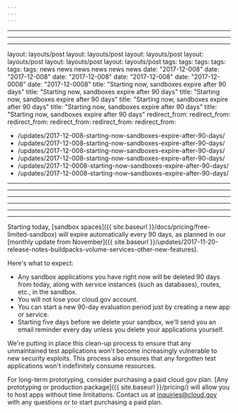 ```yaml
---
---
---
```

---
---
---
layout: layouts/post
layout: layouts/post
layout: layouts/post
layout: layouts/post
layout: layouts/post
layout: layouts/post
tags:
tags:
tags:
tags:
tags:
tags:
  news
  news
  news
  news
  news
  news
date: "2017-12-008"
date: "2017-12-008"
date: "2017-12-008"
date: "2017-12-008"
date: "2017-12-0008"
date: "2017-12-0008"
title: "Starting now, sandboxes expire after 90 days"
title: "Starting now, sandboxes expire after 90 days"
title: "Starting now, sandboxes expire after 90 days"
title: "Starting now, sandboxes expire after 90 days"
title: "Starting now, sandboxes expire after 90 days"
title: "Starting now, sandboxes expire after 90 days"
redirect_from:
redirect_from:
redirect_from:
redirect_from:
redirect_from:
redirect_from:
  - /updates/2017-12-008-starting-now-sandboxes-expire-after-90-days/
  - /updates/2017-12-008-starting-now-sandboxes-expire-after-90-days/
  - /updates/2017-12-008-starting-now-sandboxes-expire-after-90-days/
  - /updates/2017-12-008-starting-now-sandboxes-expire-after-90-days/
  - /updates/2017-12-0008-starting-now-sandboxes-expire-after-90-days/
  - /updates/2017-12-0008-starting-now-sandboxes-expire-after-90-days/
---
---
---
---
---
---

Starting today, [sandbox spaces]({{ site.baseurl }}/docs/pricing/free-limited-sandbox) will expire automatically every 90 days, as planned in our [monthly update from November]({{ site.baseurl }}/updates/2017-11-20-release-notes-buildpacks-volume-services-other-new-features).

Here's what to expect:

* Any sandbox applications you have right now will be deleted 90 days from today, along with service instances (such as databases), routes, etc., in the sandbox.
* You will not lose your cloud.gov account.
* You can start a new 90-day evaluation period just by creating a new app or service.
* Starting five days before we delete your sandbox, we'll send you an email reminder every day unless you delete your applications yourself.

We're putting in place this clean-up process to ensure that any unmaintained test applications won't become increasingly vulnerable to new security exploits. This process also ensures that any forgotten test applications won't indefinitely consume resources.

For long-term prototyping, consider purchasing a paid cloud.gov plan. [Any prototyping or production package]({{ site.baseurl }}/pricing/) will allow you to host apps without time limitations. Contact us at [inquiries@cloud.gov](mailto:inquiries@cloud.gov) with any questions or to start purchasing a paid plan.

